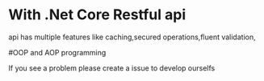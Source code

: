 # With .Net Core Restful api 

api has multiple features like caching,secured operations,fluent validation,

#OOP and AOP programming 

If you see a problem please create a issue to develop ourselfs
